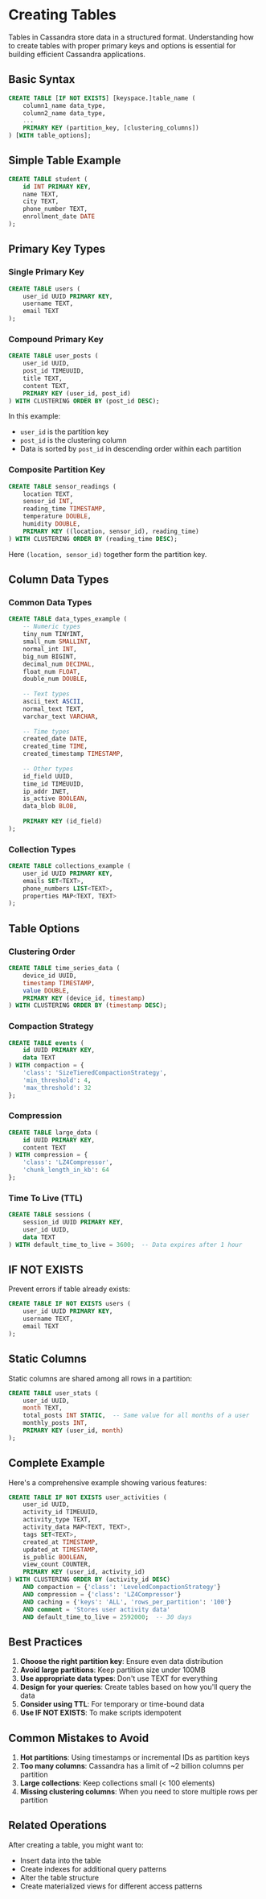 # Creating Tables

Tables in Cassandra store data in a structured format. Understanding how to create tables with proper primary keys and options is essential for building efficient Cassandra applications.

## Basic Syntax

```sql
CREATE TABLE [IF NOT EXISTS] [keyspace.]table_name (
    column1_name data_type,
    column2_name data_type,
    ...
    PRIMARY KEY (partition_key, [clustering_columns])
) [WITH table_options];
```

## Simple Table Example

```sql
CREATE TABLE student (
    id INT PRIMARY KEY,
    name TEXT,
    city TEXT,
    phone_number TEXT,
    enrollment_date DATE
);
```

## Primary Key Types

### Single Primary Key

```sql
CREATE TABLE users (
    user_id UUID PRIMARY KEY,
    username TEXT,
    email TEXT
);
```

### Compound Primary Key

```sql
CREATE TABLE user_posts (
    user_id UUID,
    post_id TIMEUUID,
    title TEXT,
    content TEXT,
    PRIMARY KEY (user_id, post_id)
) WITH CLUSTERING ORDER BY (post_id DESC);
```

In this example:
- `user_id` is the partition key
- `post_id` is the clustering column
- Data is sorted by `post_id` in descending order within each partition

### Composite Partition Key

```sql
CREATE TABLE sensor_readings (
    location TEXT,
    sensor_id INT,
    reading_time TIMESTAMP,
    temperature DOUBLE,
    humidity DOUBLE,
    PRIMARY KEY ((location, sensor_id), reading_time)
) WITH CLUSTERING ORDER BY (reading_time DESC);
```

Here `(location, sensor_id)` together form the partition key.

## Column Data Types

### Common Data Types

```sql
CREATE TABLE data_types_example (
    -- Numeric types
    tiny_num TINYINT,
    small_num SMALLINT,
    normal_int INT,
    big_num BIGINT,
    decimal_num DECIMAL,
    float_num FLOAT,
    double_num DOUBLE,
    
    -- Text types
    ascii_text ASCII,
    normal_text TEXT,
    varchar_text VARCHAR,
    
    -- Time types
    created_date DATE,
    created_time TIME,
    created_timestamp TIMESTAMP,
    
    -- Other types
    id_field UUID,
    time_id TIMEUUID,
    ip_addr INET,
    is_active BOOLEAN,
    data_blob BLOB,
    
    PRIMARY KEY (id_field)
);
```

### Collection Types

```sql
CREATE TABLE collections_example (
    user_id UUID PRIMARY KEY,
    emails SET<TEXT>,
    phone_numbers LIST<TEXT>,
    properties MAP<TEXT, TEXT>
);
```

## Table Options

### Clustering Order

```sql
CREATE TABLE time_series_data (
    device_id UUID,
    timestamp TIMESTAMP,
    value DOUBLE,
    PRIMARY KEY (device_id, timestamp)
) WITH CLUSTERING ORDER BY (timestamp DESC);
```

### Compaction Strategy

```sql
CREATE TABLE events (
    id UUID PRIMARY KEY,
    data TEXT
) WITH compaction = {
    'class': 'SizeTieredCompactionStrategy',
    'min_threshold': 4,
    'max_threshold': 32
};
```

### Compression

```sql
CREATE TABLE large_data (
    id UUID PRIMARY KEY,
    content TEXT
) WITH compression = {
    'class': 'LZ4Compressor',
    'chunk_length_in_kb': 64
};
```

### Time To Live (TTL)

```sql
CREATE TABLE sessions (
    session_id UUID PRIMARY KEY,
    user_id UUID,
    data TEXT
) WITH default_time_to_live = 3600;  -- Data expires after 1 hour
```

## IF NOT EXISTS

Prevent errors if table already exists:

```sql
CREATE TABLE IF NOT EXISTS users (
    user_id UUID PRIMARY KEY,
    username TEXT,
    email TEXT
);
```

## Static Columns

Static columns are shared among all rows in a partition:

```sql
CREATE TABLE user_stats (
    user_id UUID,
    month TEXT,
    total_posts INT STATIC,  -- Same value for all months of a user
    monthly_posts INT,
    PRIMARY KEY (user_id, month)
);
```

## Complete Example

Here's a comprehensive example showing various features:

```sql
CREATE TABLE IF NOT EXISTS user_activities (
    user_id UUID,
    activity_id TIMEUUID,
    activity_type TEXT,
    activity_data MAP<TEXT, TEXT>,
    tags SET<TEXT>,
    created_at TIMESTAMP,
    updated_at TIMESTAMP,
    is_public BOOLEAN,
    view_count COUNTER,
    PRIMARY KEY (user_id, activity_id)
) WITH CLUSTERING ORDER BY (activity_id DESC)
    AND compaction = {'class': 'LeveledCompactionStrategy'}
    AND compression = {'class': 'LZ4Compressor'}
    AND caching = {'keys': 'ALL', 'rows_per_partition': '100'}
    AND comment = 'Stores user activity data'
    AND default_time_to_live = 2592000;  -- 30 days
```

## Best Practices

1. **Choose the right partition key**: Ensure even data distribution
2. **Avoid large partitions**: Keep partition size under 100MB
3. **Use appropriate data types**: Don't use TEXT for everything
4. **Design for your queries**: Create tables based on how you'll query the data
5. **Consider using TTL**: For temporary or time-bound data
6. **Use IF NOT EXISTS**: To make scripts idempotent

## Common Mistakes to Avoid

1. **Hot partitions**: Using timestamps or incremental IDs as partition keys
2. **Too many columns**: Cassandra has a limit of ~2 billion columns per partition
3. **Large collections**: Keep collections small (< 100 elements)
4. **Missing clustering columns**: When you need to store multiple rows per partition

## Related Operations

After creating a table, you might want to:
- Insert data into the table
- Create indexes for additional query patterns
- Alter the table structure
- Create materialized views for different access patterns